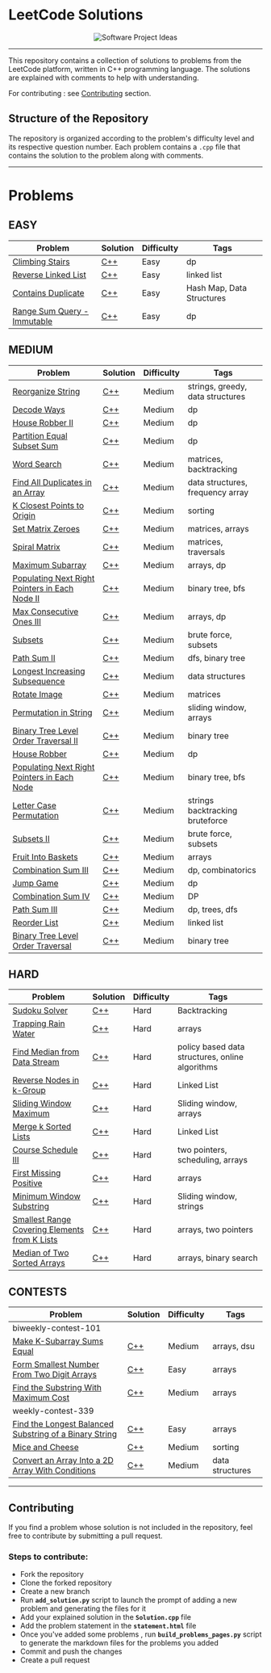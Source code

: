 # LeetCode Solutions

<div align="center">
  <img src="https://user-images.githubusercontent.com/65515933/228696522-e369c0b8-edf2-4c5e-99fc-e329ceac819a.png" alt="Software Project Ideas">
</div>

---

This repository contains a collection of solutions to problems from the LeetCode platform, written in C++ programming language. The solutions are explained with comments to help with understanding.

For contributing : see [Contributing](#Contributing) section.

## Structure of the Repository

The repository is organized according to the problem's difficulty level and its respective question number. Each problem contains a `.cpp` file that contains the solution to the problem along with comments.

---
# Problems
<!-- PROBLEMS START -->
## EASY
| Problem | Solution | Difficulty | Tags |
| ------- | -------- | ---------- | ---- |
| [Climbing Stairs](./easy/climbing_stairs/climbing_stairs.md) | [C++](./easy/climbing_stairs/climbing_stairs.md) | Easy | dp |
| [Reverse Linked List](./easy/reverse_linked_list/reverse_linked_list.md) | [C++](./easy/reverse_linked_list/reverse_linked_list.md) | Easy | linked list |
| [Contains Duplicate](./easy/contains_duplicates/contains_duplicates.md) | [C++](./easy/contains_duplicates/contains_duplicates.md) | Easy | Hash Map, Data Structures |
| [Range Sum Query - Immutable](./easy/range_sum_query_-_immutable/range_sum_query_-_immutable.md) | [C++](./easy/range_sum_query_-_immutable/range_sum_query_-_immutable.md) | Easy | dp |

## MEDIUM
| Problem | Solution | Difficulty | Tags |
| ------- | -------- | ---------- | ---- |
| [Reorganize String](./medium/reorganize_string/reorganize_string.md) | [C++](./medium/reorganize_string/reorganize_string.md) | Medium | strings, greedy, data structures |
| [Decode Ways](./medium/decode_ways/decode_ways.md) | [C++](./medium/decode_ways/decode_ways.md) | Medium | dp |
| [House Robber II](./medium/house_robber_ii/house_robber_ii.md) | [C++](./medium/house_robber_ii/house_robber_ii.md) | Medium | dp |
| [Partition Equal Subset Sum](./medium/partition_equal_subset_sum/partition_equal_subset_sum.md) | [C++](./medium/partition_equal_subset_sum/partition_equal_subset_sum.md) | Medium | dp |
| [Word Search](./medium/word_search/word_search.md) | [C++](./medium/word_search/word_search.md) | Medium | matrices, backtracking |
| [Find All Duplicates in an Array](./medium/find_all_duplicates_in_an_array/find_all_duplicates_in_an_array.md) | [C++](./medium/find_all_duplicates_in_an_array/find_all_duplicates_in_an_array.md) | Medium | data structures, frequency array |
| [K Closest Points to Origin](./medium/k_closest_points_to_origin/k_closest_points_to_origin.md) | [C++](./medium/k_closest_points_to_origin/k_closest_points_to_origin.md) | Medium | sorting |
| [Set Matrix Zeroes](./medium/set_matrix_zeroes/set_matrix_zeroes.md) | [C++](./medium/set_matrix_zeroes/set_matrix_zeroes.md) | Medium | matrices, arrays |
| [Spiral Matrix](./medium/spiral_matrix/spiral_matrix.md) | [C++](./medium/spiral_matrix/spiral_matrix.md) | Medium | matrices, traversals |
| [Maximum Subarray](./medium/maximum_subarray/maximum_subarray.md) | [C++](./medium/maximum_subarray/maximum_subarray.md) | Medium | arrays, dp |
| [Populating Next Right Pointers in Each Node II](./medium/populating_next_right_pointers_in_each_node_ii/populating_next_right_pointers_in_each_node_ii.md) | [C++](./medium/populating_next_right_pointers_in_each_node_ii/populating_next_right_pointers_in_each_node_ii.md) | Medium | binary tree, bfs |
| [Max Consecutive Ones III](./medium/max_consecutive_ones_iii/max_consecutive_ones_iii.md) | [C++](./medium/max_consecutive_ones_iii/max_consecutive_ones_iii.md) | Medium | arrays, dp |
| [Subsets](./medium/subsets/subsets.md) | [C++](./medium/subsets/subsets.md) | Medium | brute force, subsets |
| [Path Sum II](./medium/path_sum_ii/path_sum_ii.md) | [C++](./medium/path_sum_ii/path_sum_ii.md) | Medium | dfs, binary tree |
| [Longest Increasing Subsequence](./medium/longest_increasing_subsequence/longest_increasing_subsequence.md) | [C++](./medium/longest_increasing_subsequence/longest_increasing_subsequence.md) | Medium | data structures |
| [Rotate Image](./medium/rotate_image/rotate_image.md) | [C++](./medium/rotate_image/rotate_image.md) | Medium | matrices |
| [Permutation in String](./medium/permutation_in_string/permutation_in_string.md) | [C++](./medium/permutation_in_string/permutation_in_string.md) | Medium | sliding window, arrays |
| [Binary Tree Level Order Traversal II](./medium/binary_tree_level_order_traversal_ii/binary_tree_level_order_traversal_ii.md) | [C++](./medium/binary_tree_level_order_traversal_ii/binary_tree_level_order_traversal_ii.md) | Medium | binary tree |
| [House Robber](./medium/house_robber/house_robber.md) | [C++](./medium/house_robber/house_robber.md) | Medium | dp |
| [Populating Next Right Pointers in Each Node](./medium/populating_next_right_pointers_in_each_node_i/populating_next_right_pointers_in_each_node_i.md) | [C++](./medium/populating_next_right_pointers_in_each_node_i/populating_next_right_pointers_in_each_node_i.md) | Medium | binary tree, bfs |
| [Letter Case Permutation](./medium/letter_case_permutation/letter_case_permutation.md) | [C++](./medium/letter_case_permutation/letter_case_permutation.md) | Medium | strings backtracking bruteforce |
| [Subsets II](./medium/subsets_ii/subsets_ii.md) | [C++](./medium/subsets_ii/subsets_ii.md) | Medium | brute force, subsets |
| [Fruit Into Baskets](./medium/fruit_into_baskets/fruit_into_baskets.md) | [C++](./medium/fruit_into_baskets/fruit_into_baskets.md) | Medium | arrays |
| [Combination Sum III](./medium/combination_sum_iii/combination_sum_iii.md) | [C++](./medium/combination_sum_iii/combination_sum_iii.md) | Medium | dp, combinatorics |
| [Jump Game](./medium/jump_game/jump_game.md) | [C++](./medium/jump_game/jump_game.md) | Medium | dp |
| [Combination Sum IV](./medium/combination-sum-iv.cpp/combination-sum-iv.cpp.md) | [C++](./medium/combination-sum-iv.cpp/combination-sum-iv.cpp.md) | Medium | DP |
| [Path Sum III](./medium/path_sum_iii/path_sum_iii.md) | [C++](./medium/path_sum_iii/path_sum_iii.md) | Medium | dp, trees, dfs |
| [Reorder List](./medium/reorder_list/reorder_list.md) | [C++](./medium/reorder_list/reorder_list.md) | Medium | linked list |
| [Binary Tree Level Order Traversal](./medium/binary_tree_level_order_traversal/binary_tree_level_order_traversal.md) | [C++](./medium/binary_tree_level_order_traversal/binary_tree_level_order_traversal.md) | Medium | binary tree |

## HARD
| Problem | Solution | Difficulty | Tags |
| ------- | -------- | ---------- | ---- |
| [Sudoku Solver](./hard/sudoku_solver/sudoku_solver.md) | [C++](./hard/sudoku_solver/sudoku_solver.md) | Hard | Backtracking |
| [Trapping Rain Water](./hard/trapping_rain_water/trapping_rain_water.md) | [C++](./hard/trapping_rain_water/trapping_rain_water.md) | Hard | arrays |
| [Find Median from Data Stream](./hard/find_median_from_data_stream/find_median_from_data_stream.md) | [C++](./hard/find_median_from_data_stream/find_median_from_data_stream.md) | Hard | policy based data structures, online algorithms |
| [Reverse Nodes in k-Group](./hard/reverse_nodes_in_k-group/reverse_nodes_in_k-group.md) | [C++](./hard/reverse_nodes_in_k-group/reverse_nodes_in_k-group.md) | Hard | Linked List |
| [Sliding Window Maximum](./hard/sliding_window_maximum/sliding_window_maximum.md) | [C++](./hard/sliding_window_maximum/sliding_window_maximum.md) | Hard | Sliding window, arrays |
| [Merge k Sorted Lists](./hard/merge_k_sorted_lists/merge_k_sorted_lists.md) | [C++](./hard/merge_k_sorted_lists/merge_k_sorted_lists.md) | Hard | Linked List |
| [Course Schedule III](./hard/course_schedule_iii/course_schedule_iii.md) | [C++](./hard/course_schedule_iii/course_schedule_iii.md) | Hard | two pointers, scheduling, arrays |
| [First Missing Positive](./hard/first_missing_positive/first_missing_positive.md) | [C++](./hard/first_missing_positive/first_missing_positive.md) | Hard | arrays |
| [Minimum Window Substring](./hard/minimum_window_substring/minimum_window_substring.md) | [C++](./hard/minimum_window_substring/minimum_window_substring.md) | Hard | Sliding window, strings |
| [Smallest Range Covering Elements from K Lists](./hard/smallest_range_covering_elements_from_k_lists/smallest_range_covering_elements_from_k_lists.md) | [C++](./hard/smallest_range_covering_elements_from_k_lists/smallest_range_covering_elements_from_k_lists.md) | Hard | arrays, two pointers |
| [Median of Two Sorted Arrays](./hard/median_of_two_sorted_arrays/median_of_two_sorted_arrays.md) | [C++](./hard/median_of_two_sorted_arrays/median_of_two_sorted_arrays.md) | Hard | arrays, binary search |

## CONTESTS
| Problem | Solution | Difficulty | Tags |
| ------- | -------- | ---------- | ---- |
| biweekly-contest-101 | | | |
| [Make K-Subarray Sums Equal](./contest/biweekly-contest-101/make_k-subarray_sums_equal/make_k-subarray_sums_equal.md) | [C++](./contest/biweekly-contest-101/make_k-subarray_sums_equal/make_k-subarray_sums_equal.md) | Medium | arrays, dsu |
| [Form Smallest Number From Two Digit Arrays](./contest/biweekly-contest-101/form_smallest_number_from_two_digit_arrays/form_smallest_number_from_two_digit_arrays.md) | [C++](./contest/biweekly-contest-101/form_smallest_number_from_two_digit_arrays/form_smallest_number_from_two_digit_arrays.md) | Easy | arrays |
| [Find the Substring With Maximum Cost](./contest/biweekly-contest-101/find_the_substring_with_maximum_cost/find_the_substring_with_maximum_cost.md) | [C++](./contest/biweekly-contest-101/find_the_substring_with_maximum_cost/find_the_substring_with_maximum_cost.md) | Medium | arrays |
| weekly-contest-339 | | | |
| [Find the Longest Balanced Substring of a Binary String](./contest/weekly-contest-339/find_the_longest_balanced_substring_of_a_binary_string/find_the_longest_balanced_substring_of_a_binary_string.md) | [C++](./contest/weekly-contest-339/find_the_longest_balanced_substring_of_a_binary_string/find_the_longest_balanced_substring_of_a_binary_string.md) | Easy | arrays |
| [Mice and Cheese](./contest/weekly-contest-339/mice_and_cheese/mice_and_cheese.md) | [C++](./contest/weekly-contest-339/mice_and_cheese/mice_and_cheese.md) | Medium | sorting |
| [Convert an Array Into a 2D Array With Conditions](./contest/weekly-contest-339/convert_an_array_into_a_2d_array_with_conditions/convert_an_array_into_a_2d_array_with_conditions.md) | [C++](./contest/weekly-contest-339/convert_an_array_into_a_2d_array_with_conditions/convert_an_array_into_a_2d_array_with_conditions.md) | Medium | data structures |

<!-- PROBLEMS END -->

---

## Contributing <a name="Contributing"></a>

If you find a problem whose solution is not included in the repository, feel free to contribute by submitting a pull request.

### Steps to contribute:

- Fork the repository
- Clone the forked repository
- Create a new branch
- Run **`add_solution.py`** script to launch the prompt of adding a new problem and generating the files for it
- Add your explained solution in the **`Solution.cpp`** file
- Add the problem statement in the **`statement.html`** file
- Once you've added some problems , run **`build_problems_pages.py`** script to generate the markdown files for the problems you added
- Commit and push the changes
- Create a pull request




